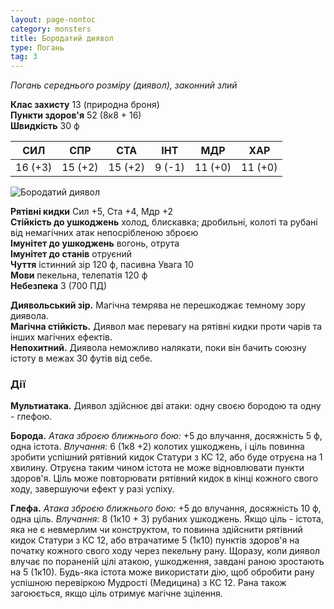 ```yaml
---
layout: page-nontoc
category: monsters
title: Бородатий диявол
type: Погань
tag: 3
---
```


_Погань середнього розміру (диявол), законний злий_

**Клас захисту** 13 (природна броня)    
**Пункти здоров'я** 52 (8к8 + 16)    
**Швидкість** 30 ф

| СИЛ     | СПР     | СТА     | ІНТ    | МДР     | ХАР     |
| ------- | ------- | ------- | ------ | ------- | ------- |
| 16 (+3) | 15 (+2) | 15 (+2) | 9 (-1) | 11 (+0) | 11 (+0) |

![Бородатий диявол](https://www.dndbeyond.com/avatars/thumbnails/30781/994/1000/1000/638061947703806001.png)

**Рятівні кидки** Сил +5, Ста +4, Мдр +2    
**Стійкість до ушкоджень** холод, блискавка; дробильні, колоті та рубані від немагічних атак непосрібленою зброєю    
**Імунітет до ушкоджень** вогонь, отрута    
**Імунітет до станів** отруєний    
**Чуття** істинний зір 120 ф, пасивна Увага 10    
**Мови** пекельна, телепатія 120 ф    
**Небезпека** 3 (700 ПД)

**Диявольський зір.** Магічна темрява не перешкоджає темному зору диявола.    
**Магічна  стійкість.** Диявол має перевагу на рятівні кидки проти чарів та інших магічних ефектів.    
**Непохитний.** Диявола неможливо налякати, поки він бачить союзну істоту в межах 30 футів від себе.

### Дії
**Мультиатака.** Диявол здійснює дві атаки: одну своєю бородою та одну - глефою.    

**Борода.** _Атака зброєю ближнього бою:_ +5 до влучання, досяжність 5 ф, одна істота. _Влучання:_ 6 (1к8 +2) колотих ушкоджень, і ціль повинна зробити успішний рятівний кидок Статури з КС 12, або буде отруєна на 1 хвилину. Отруєна таким чином істота не може відновлювати пункти здоров'я. Ціль може повторювати рятівний кидок в кінці кожного свого ходу, завершуючи ефект у разі успіху.    

**Глефа.** _Атака зброєю ближнього бою:_ +5 до влучання, досяжність 10 ф, одна ціль. _Влучання:_ 8 (1к10 + 3) рубаних ушкоджень. Якщо ціль - істота, яка не є невмерлим чи конструктом, то повинна здійснити рятівний кидок Статури з КС 12, або втрачатиме 5 (1к10) пунктів здоров'я на початку кожного свого ходу через пекельну рану. Щоразу, коли диявол влучає по пораненій цілі атакою, ушкодження, завдані раною зростають на 5 (1к10). Будь-яка істота може використати дію, щоб обробити рану успішною перевіркою Мудрості (Медицина) з КС 12. Рана також загоюється, якщо ціль отримує магічне зцілення.
